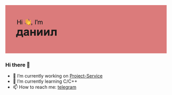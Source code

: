 ![header.png](https://github.com/johnathr/johnathr/blob/main/header.png)

### Hi there 👋

- 🔭 I’m currently working on [Project-Service](proekt-service.com)
- 🌱 I’m currently learning C/C++
- 📫 How to reach me: [telegram](t.me/dev_kzn)
